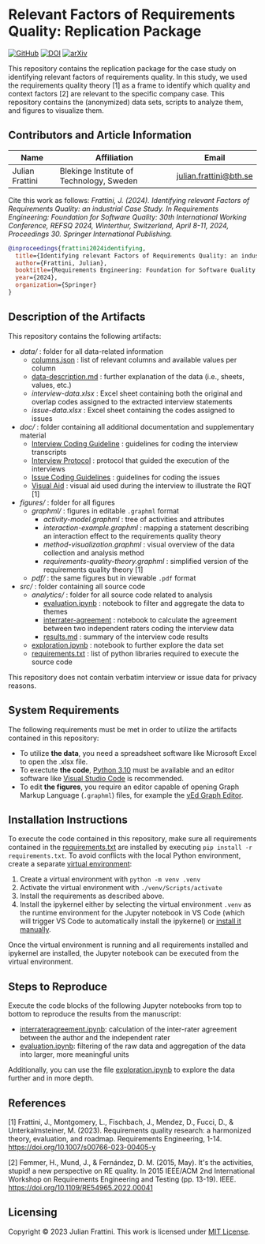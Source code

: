 # Relevant Factors of Requirements Quality: Replication Package

[![GitHub](https://img.shields.io/github/license/JulianFrattini/rqi-relf)](./LICENSE)
[![DOI](https://zenodo.org/badge/DOI/10.5281/zenodo.10149475.svg)](https://doi.org/10.5281/zenodo.10149475)
[![arXiv](https://img.shields.io/badge/arXiv-2402.00594-b31b1b.svg)](https://arxiv.org/abs/2402.00594)

This repository contains the replication package for the case study on identifying relevant factors of requirements quality. In this study, we used the requirements quality theory \[1\] as a frame to identify which quality and context factors \[2\] are relevant to the specific company case. This repository contains the (anonymized) data sets, scripts to analyze them, and figures to visualize them.

## Contributors and Article Information

| Name  | Affiliation | Email |
|---|---|---|
| Julian Frattini | Blekinge Institute of Technology, Sweden | julian.frattini@bth.se |

Cite this work as follows: *Frattini, J. (2024). Identifying relevant Factors of Requirements Quality: an industrial Case Study. In Requirements Engineering: Foundation for Software Quality: 30th International Working Conference, REFSQ 2024, Winterthur, Switzerland, April 8-11, 2024, Proceedings 30. Springer International Publishing.*

```bibtex
@inproceedings{frattini2024identifying,
  title={Identifying relevant Factors of Requirements Quality: an industrial Case Study},
  author={Frattini, Julian},
  booktitle={Requirements Engineering: Foundation for Software Quality: 30th International Working Conference, REFSQ 2024, Winterthur, Switzerland, April 8--11, 2024, Proceedings 30},
  year={2024},
  organization={Springer}
}
```

## Description of the Artifacts

This repository contains the following artifacts:

* *data/* : folder for all data-related information
  * [columns.json](./data/columns.json) : list of relevant columns and available values per column
  * [data-description.md](./data/data-description.md) : further explanation of the data (i.e., sheets, values, etc.)
  * *interview-data.xlsx* : Excel sheet containing both the original and overlap codes assigned to the extracted interview statements
  * *issue-data.xlsx* : Excel sheet containing the codes assigned to issues
* *doc/* : folder containing all additional documentation and supplementary material
  * [Interview Coding Guideline](./doc/Interview%20Coding%20Guideline.pdf) : guidelines for coding the interview transcripts
  * [Interview Protocol](./doc/Interview%20Protocol.pdf) : protocol that guided the execution of the interviews
  * [Issue Coding Guidelines](./doc/Issue%20Coding%20Guideline.pdf) : guidelines for coding the issues
  * [Visual Aid](./doc/Visual%20Aid.pdf) : visual aid used during the interview to illustrate the RQT \[1\]
* *figures/* : folder for all figures
  * *graphml/* : figures in editable `.graphml` format
    * *activity-model.graphml* : tree of activities and attributes
    * *interaction-example.graphml* : mapping a statement describing an interaction effect to the requirements quality theory
    * *method-visualization.graphml* : visual overview of the data collection and analysis method
    * *requirements-quality-theory.graphml* : simplified version of the requirements quality theory \[1\]
  * *pdf/* : the same figures but in viewable `.pdf` format
* *src/* : folder containing all source code
  * *analytics/* : folder for all source code related to analysis
    * [evaluation.ipynb](./src/analytics/evaluation.ipynb) : notebook to filter and aggregate the data to themes
    * [interrater-agreement](./src/analytics/interrater-agreement.ipynb) : notebook to calculate the agreement between two independent raters coding the interview data
    * [results.md](./src/analytics/results.md) : summary of the interview code results
  * [exploration.ipynb](./src/exploration.ipynb) : notebook to further explore the data set
  * [requirements.txt](./src/requirements.txt) : list of python libraries required to execute the source code

This repository does not contain verbatim interview or issue data for privacy reasons.

## System Requirements

The following requirements must be met in order to utilize the artifacts contained in this repository:

* To utilize **the data**, you need a spreadsheet software like Microsoft Excel to open the .xlsx file.
* To exectute **the code**, [Python 3.10](https://www.python.org/downloads/release/python-3100/) must be available and an editor software like [Visual Studio Code](https://code.visualstudio.com/download) is recommended.
* To edit **the figures**, you require an editor capable of opening Graph Markup Language (`.graphml`) files, for example the [yEd Graph Editor](https://www.yworks.com/products/yed).

## Installation Instructions

To execute the code contained in this repository, make sure all requirements contained in the [requirements.txt](./src/requirements.txt) are installed by executing `pip install -r requirements.txt`. To avoid conflicts with the local Python environment, create a separate [virtual environment](https://docs.python.org/3/library/venv.html):

1. Create a virtual environment with `python -m venv .venv`
2. Activate the virtual environment with `./venv/Scripts/activate`
3. Install the requirements as described above.
4. Install the ipykernel either by selecting the virtual environment `.venv` as the runtime environment for the Jupyter notebook in VS Code (which will trigger VS Code to automatically install the ipykernel) or [install it manually](https://github.com/ipython/ipykernel).

Once the virtual environment is running and all requirements installed and ipykernel are installed, the Jupyter notebook can be executed from the virtual environment.

## Steps to Reproduce

Execute the code blocks of the following Jupyter notebooks from top to bottom to reproduce the results from the manuscript:

- [interrateragreement.ipynb](./src/analytics/interrater-agreement.ipynb): calculation of the inter-rater agreement between the author and the independent rater
- [evaluation.ipynb](./src/analytics/evaluation.ipynb): filtering of the raw data and aggregation of the data into larger, more meaningful units

Additionally, you can use the file [exploration.ipynb](./src/exploration.ipynb) to explore the data further and in more depth.

## References

\[1\] Frattini, J., Montgomery, L., Fischbach, J., Mendez, D., Fucci, D., & Unterkalmsteiner, M. (2023). Requirements quality research: a harmonized theory, evaluation, and roadmap. Requirements Engineering, 1-14. https://doi.org/10.1007/s00766-023-00405-y

\[2\] Femmer, H., Mund, J., & Fernández, D. M. (2015, May). It's the activities, stupid! a new perspective on RE quality. In 2015 IEEE/ACM 2nd International Workshop on Requirements Engineering and Testing (pp. 13-19). IEEE. https://doi.org/10.1109/RE54965.2022.00041

## Licensing

Copyright © 2023 Julian Frattini. This work is licensed under [MIT License](./LICENSE).